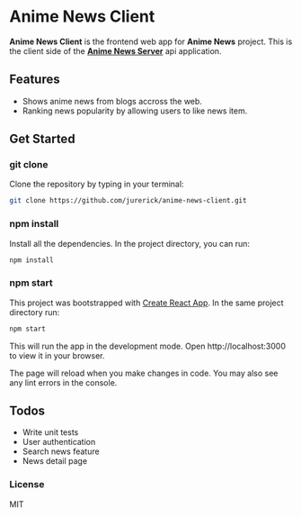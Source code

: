 # Anime News Client

**Anime News Client** is the frontend web app for **Anime News** project.
This is the client side of the [**Anime News Server**](https://github.com/jurerick/anime-news-server) api application.

## Features
  - Shows anime news from blogs accross the web. 
  - Ranking news popularity by allowing users to like news item.

## Get Started

### git clone
Clone the repository by typing in your terminal: 
```sh
git clone https://github.com/jurerick/anime-news-client.git
```

### npm install
Install all the dependencies. In the project directory, you can run:
```sh
npm install
```

### npm start
This project was bootstrapped with [Create React App](https://create-react-app.dev/). In the same project directory run:
```sh
npm start
```
This will run the app in the development mode. 
Open http://localhost:3000 to view it in your browser.

The page will reload when you make changes in code.
You may also see any lint errors in the console.


## Todos

 - Write unit tests
 - User authentication
 - Search news feature
 - News detail page

### License

MIT

